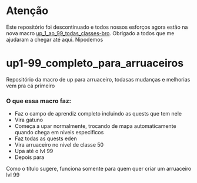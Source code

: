 # Atenção
Este repositório foi descontinuado e todos nossos esforços agora estão na nova macro [up_1_ao_99_todas_classes-bro](https://github.com/eventMacrosBR/up_1_ao_99_todas_classes-bro). Obrigado a todos que me ajudaram a chegar até aqui. Nipodemos

# up1-99_completo_para_arruaceiros
Repositório da macro de up para arruaceiro, todasas mudanças e melhorias vem pra cá primeiro

### O que essa macro faz:

* Faz o campo de aprendiz completo incluindo as quests que tem nele
* Vira gatuno
* Começa a upar normalmente, trocando de mapa automaticamente quando chega em niveis especificos
* Faz todas as quests eden
* Vira arruaceiro no nivel de classe 50
* Upa até o lvl 99
* Depois para

Como o título sugere, funciona somente para quem quer criar um arruaceiro lvl 99
